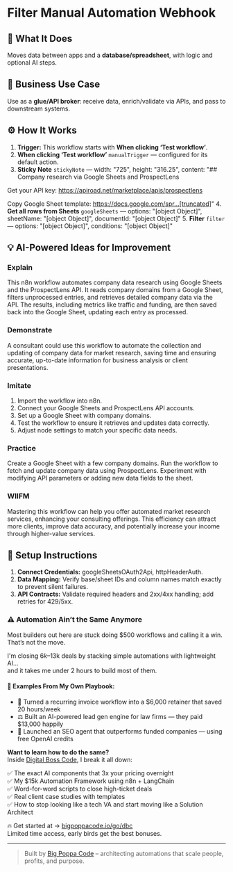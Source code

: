 # Filter Manual Automation Webhook
  ## 🚀 What It Does
  Moves data between apps and a **database/spreadsheet**, with logic and optional AI steps.
  
  ## 💼 Business Use Case
  Use as a **glue/API broker**: receive data, enrich/validate via APIs, and pass to downstream systems.
  
  ## ⚙️ How It Works
  1. **Trigger:** This workflow starts with **When clicking ‘Test workflow’**.
  2. **When clicking ‘Test workflow’** `manualTrigger` — configured for its default action.
3. **Sticky Note** `stickyNote` — width: "725", height: "316.25", content: "## Company research via Google Sheets and ProspectLens

Get your API key:
https://apiroad.net/marketplace/apis/prospectlens

Copy Google Sheet template:
https://docs.google.com/spr…[truncated]"
4. **Get all rows from Sheets** `googleSheets` — options: "[object Object]", sheetName: "[object Object]", documentId: "[object Object]"
5. **Filter** `filter` — options: "[object Object]", conditions: "[object Object]"
  
  ## 💡 AI-Powered Ideas for Improvement
  ### Explain
This n8n workflow automates company data research using Google Sheets and the ProspectLens API. It reads company domains from a Google Sheet, filters unprocessed entries, and retrieves detailed company data via the API. The results, including metrics like traffic and funding, are then saved back into the Google Sheet, updating each entry as processed.

### Demonstrate
A consultant could use this workflow to automate the collection and updating of company data for market research, saving time and ensuring accurate, up-to-date information for business analysis or client presentations.

### Imitate
1. Import the workflow into n8n.
2. Connect your Google Sheets and ProspectLens API accounts.
3. Set up a Google Sheet with company domains.
4. Test the workflow to ensure it retrieves and updates data correctly.
5. Adjust node settings to match your specific data needs.

### Practice
Create a Google Sheet with a few company domains. Run the workflow to fetch and update company data using ProspectLens. Experiment with modifying API parameters or adding new data fields to the sheet.

### WIIFM
Mastering this workflow can help you offer automated market research services, enhancing your consulting offerings. This efficiency can attract more clients, improve data accuracy, and potentially increase your income through higher-value services.
  
  ## 🔧 Setup Instructions
  1. **Connect Credentials:** googleSheetsOAuth2Api, httpHeaderAuth.
2. **Data Mapping:** Verify base/sheet IDs and column names match exactly to prevent silent failures.
3. **API Contracts:** Validate required headers and 2xx/4xx handling; add retries for 429/5xx.
  
### ⚠️ Automation Ain’t the Same Anymore

Most builders out here are stuck doing $500 workflows and calling it a win.  
That’s not the move.  

I'm closing $6k–$13k deals by stacking simple automations with lightweight AI...  
and it takes me under 2 hours to build most of them.

#### 🧠 Examples From My Own Playbook:
- 🔁 Turned a recurring invoice workflow into a $6,000 retainer that saved 20 hours/week  
- ⚖️ Built an AI-powered lead gen engine for law firms — they paid $13,000 happily  
- 🚀 Launched an SEO agent that outperforms funded companies — using free OpenAI credits  

**Want to learn how to do the same?**  
Inside [Digital Boss Code](https://bigpoppacode.io/go/dbc), I break it all down:

✅ The exact AI components that 3x your pricing overnight  
✅ My $15k Automation Framework using n8n + LangChain  
✅ Word-for-word scripts to close high-ticket deals  
✅ Real client case studies with templates  
✅ How to stop looking like a tech VA and start moving like a Solution Architect  

🔥 Get started at → [bigpoppacode.io/go/dbc](https://bigpoppacode.io/go/dbc)  
Limited time access, early birds get the best bonuses.

---
> Built by [Big Poppa Code](https://bigpoppacode.io) – architecting automations that scale people, profits, and purpose.
  